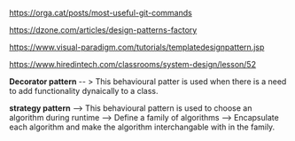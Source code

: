 https://orga.cat/posts/most-useful-git-commands

https://dzone.com/articles/design-patterns-factory

https://www.visual-paradigm.com/tutorials/templatedesignpattern.jsp

https://www.hiredintech.com/classrooms/system-design/lesson/52


**Decorator pattern** -- > This behavioural patter is used when there is a need to add functionality dynaically to  a class. 

**strategy pattern**  --> This behavioural pattern is used to choose an algorithm during runtime
                      --> Define a family of algorithms
                      --> Encapsulate each algorithm and make the algorithm interchangable with in the family.
                      


